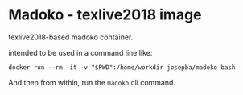 # Madoko - texlive2018 image

texlive2018-based madoko container.

intended to be used in a command line like:

`docker run --rm -it -v "$PWD":/home/workdir josepba/madoko bash`

And then from within, run the `madoko` cli command.

